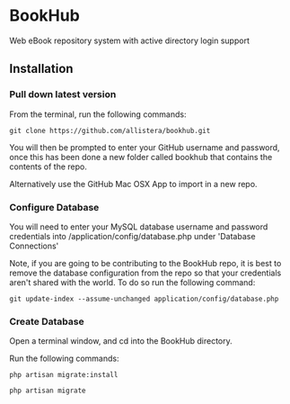 # BookHub


Web eBook repository system with active directory login support

## Installation

### Pull down latest version 

From the terminal, run the following commands:

`git clone https://github.com/allistera/bookhub.git`

You will then be prompted to enter your GitHub username and password, once this has been done a new folder called bookhub that contains the contents of the repo.

Alternatively use the GitHub Mac OSX App to import in a new repo.

### Configure Database

You will need to enter your MySQL database username and password credentials into /application/config/database.php under 'Database Connections'

Note, if you are going to be contributing to the BookHub repo, it is best to remove the database configuration from the repo so that your credentials aren't shared with the world. To do so run the following command:

`git update-index --assume-unchanged application/config/database.php`

### Create Database

Open a terminal window, and cd into the BookHub directory.

Run the following commands:

`php artisan migrate:install`

`php artisan migrate`
